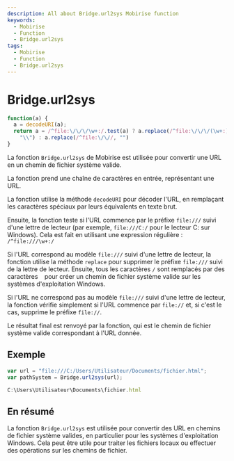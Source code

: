 ```yaml
---
description: All about Bridge.url2sys Mobirise function
keywords:
  - Mobirise
  - Function
  - Bridge.url2sys
tags:
  - Mobirise
  - Function
  - Bridge.url2sys
---
```


# Bridge.url2sys

```js
function(a) {
  a = decodeURI(a);
  return a = /^file:\/\/\/\w+:/.test(a) ? a.replace(/^file:\/\/\/(\w+:)/, "$1").replace(/\//g,
    "\\") : a.replace(/^file:\/\//, "")
}
```

La fonction `Bridge.url2sys` de Mobirise est utilisée pour convertir une URL en un chemin de fichier système valide.

La fonction prend une chaîne de caractères en entrée, représentant une URL.

La fonction utilise la méthode `decodeURI` pour décoder l'URL, en remplaçant les caractères spéciaux par leurs équivalents en texte brut.

Ensuite, la fonction teste si l'URL commence par le préfixe `file:///` suivi d'une lettre de lecteur (par exemple, `file:///C:/` pour le lecteur C: sur Windows). Cela est fait en utilisant une expression régulière : `/^file:///\w+:/`

Si l'URL correspond au modèle `file:///` suivi d'une lettre de lecteur, la fonction utilise la méthode `replace` pour supprimer le préfixe `file:///` suivi de la lettre de lecteur. Ensuite, tous les caractères `/` sont remplacés par des caractères ` ` pour créer un chemin de fichier système valide sur les systèmes d'exploitation Windows.

Si l'URL ne correspond pas au modèle `file:///` suivi d'une lettre de lecteur, la fonction vérifie simplement si l'URL commence par `file://` et, si c'est le cas, supprime le préfixe `file://`.

Le résultat final est renvoyé par la fonction, qui est le chemin de fichier système valide correspondant à l'URL donnée.

## Exemple

```js title="function"
var url = "file:///C:/Users/Utilisateur/Documents/fichier.html";
var pathSystem = Bridge.url2sys(url);
```

```js title="Result"
C:\Users\Utilisateur\Documents\fichier.html

```

## En résumé

La fonction `Bridge.url2sys` est utilisée pour convertir des URL en chemins de fichier système valides, en particulier pour les systèmes d'exploitation Windows. Cela peut être utile pour traiter les fichiers locaux ou effectuer des opérations sur les chemins de fichier.
